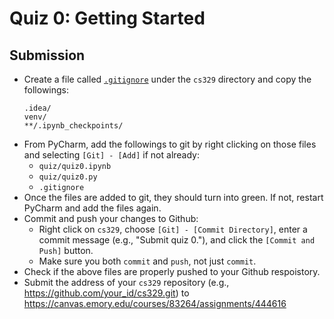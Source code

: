 # Quiz 0: Getting Started

## Submission

* Create a file called [`.gitignore`](../../.gitignore) under the `cs329` directory and copy the followings:
  ```
  .idea/
  venv/
  **/.ipynb_checkpoints/
  ```
* From PyCharm, add the followings to git by right clicking on those files and selecting `[Git] - [Add]` if not already:
  * `quiz/quiz0.ipynb`
  * `quiz/quiz0.py`
  * `.gitignore`
* Once the files are added to git, they should turn into green. If not, restart PyCharm and add the files again.
* Commit and push your changes to Github:
  * Right click on `cs329`, choose `[Git] - [Commit Directory]`, enter a commit message (e.g., "Submit quiz 0."), and click the `[Commit and Push]` button.
  * Make sure you both `commit` and `push`, not just `commit`.
* Check if the above files are properly pushed to your Github respoistory.
* Submit the address of your `cs329` repository (e.g., https://github.com/your_id/cs329.git) to https://canvas.emory.edu/courses/83264/assignments/444616
